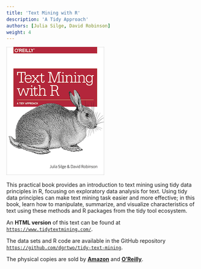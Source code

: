 ```yaml
---
title: 'Text Mining with R'
description: 'A Tidy Approach'
authors: [Julia Silge, David Robinson]
weight: 4
---
```







![](cover.png)

This practical book provides an introduction to text mining using tidy data principles in R, focusing on exploratory data analysis for text. Using tidy data principles can make text mining task easier and more effective; in this book, learn how to manipulate, summarize, and visualize characteristics of text using these methods and R packages from the tidy tool ecosystem.

An **HTML version** of this text can be found at [`https://www.tidytextmining.com/`](https://www.tidytextmining.com/). 

The data sets and R code are available in the GitHub repository [`https://github.com/dgrtwo/tidy-text-mining`](https://github.com/dgrtwo/tidy-text-mining). 

The physical copies are sold by [**Amazon**](http://amzn.to/2tZkmxG) and [**O’Reilly**](http://www.jdoqocy.com/click-4428796-11290546?url=http%3A%2F%2Fshop.oreilly.com%2Fproduct%2F0636920067153.do%3Fcmp%3Daf-strata-books-video-product_cj_0636920067153_%25zp&cjsku=0636920067153). 
